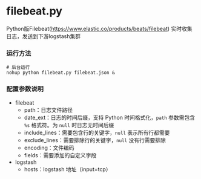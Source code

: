 filebeat.py
===
Python版Filebeat(https://www.elastic.co/products/beats/filebeat)
实时收集日志，发送到下游logstash集群
### 运行方法
```
# 后台运行
nohup python filebeat.py filebeat.json &
```
### 配置参数说明
- filebeat
    - path：日志文件路径
    - date_ext：日志的时间后缀，支持 Python 时间格式化，`path` 参数需包含 `%s` 格式符。为 `null` 时日志无时间后缀
    - include_lines：需要包含行的关键字，`null` 表示所有行都需要
    - exclude_lines：需要排除行的关键字，`null` 没有行需要排除
    - encoding：文件编码
    - fields：需要添加的自定义字段
- logstash
    - hosts：logstash 地址（input=tcp）
